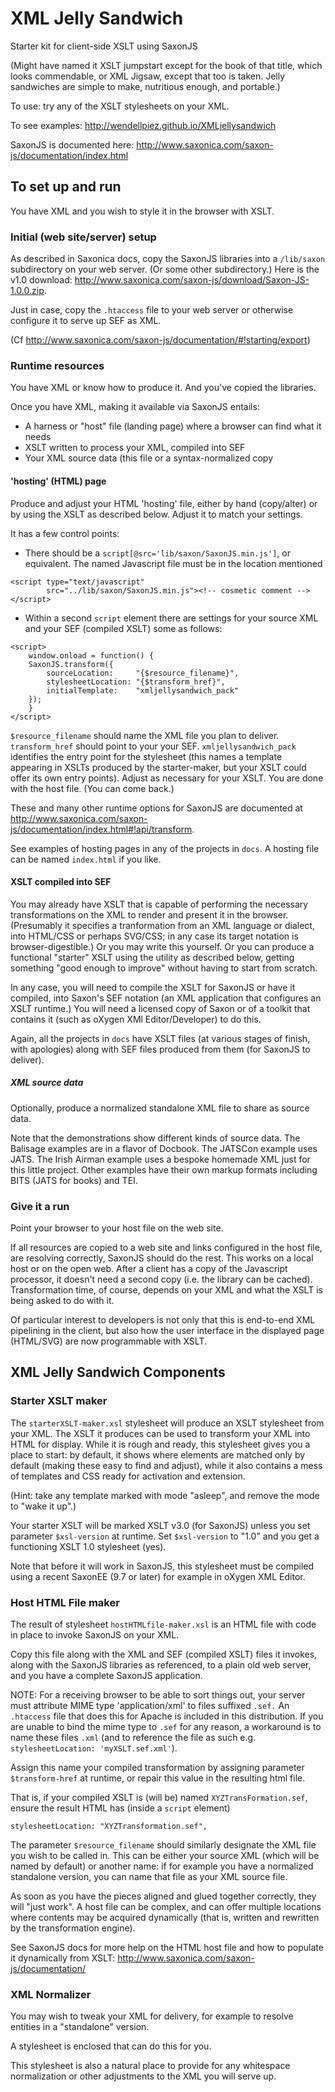 # XML Jelly Sandwich

Starter kit for client-side XSLT using SaxonJS

(Might have named it XSLT jumpstart except for the book of that title, which looks commendable, or XML Jigsaw, except that too is taken. Jelly sandwiches are simple to make, nutritious enough, and portable.)

To use: try any of the XSLT stylesheets on your XML.

To see examples: http://wendellpiez.github.io/XMLjellysandwich

SaxonJS is documented here: http://www.saxonica.com/saxon-js/documentation/index.html

## To set up and run

You have XML and you wish to style it in the browser with XSLT.

### Initial (web site/server) setup

As described in Saxonica docs, copy the SaxonJS libraries into a `/lib/saxon` subdirectory on your web server. (Or some other subdirectory.) Here is the v1.0 download: http://www.saxonica.com/saxon-js/download/Saxon-JS-1.0.0.zip.

Just in case, copy the `.htaccess` file to your web server or otherwise configure it to serve up SEF as XML.

(Cf http://www.saxonica.com/saxon-js/documentation/#!starting/export)

### Runtime resources

You have XML or know how to produce it. And you've copied the libraries.

Once you have XML, making it available via SaxonJS entails:

* A harness or "host" file (landing page) where a browser can find what it needs
* XSLT written to process your XML, compiled into SEF
* Your XML source data (this file or a syntax-normalized copy

#### 'hosting' (HTML) page

Produce and adjust your HTML 'hosting' file, either by hand (copy/alter) or by using the XSLT as described below. Adjust it to match your settings.

It has a few control points:

- There should be a `script[@src='lib/saxon/SaxonJS.min.js']`, or equivalent. The named Javascript file must be in the location mentioned

```
<script type="text/javascript"
        src="../lib/saxon/SaxonJS.min.js"><!-- cosmetic comment --></script>
```

- Within a second `script` element there are settings for your source XML and your SEF (compiled XSLT) some as follows:


```
<script>
    window.onload = function() {
    SaxonJS.transform({
        sourceLocation:     "{$resource_filename}",
        stylesheetLocation: "{$transform_href}",
        initialTemplate:    "xmljellysandwich_pack"
    });
    }     
</script>
```


`$resource_filename` should name the XML file you plan to deliver. `transform_href` should point to your your SEF. `xmljellysandwich_pack` identifies the entry point for the stylesheet (this names a template appearing in XSLTs produced by the starter-maker, but your XSLT could offer its own entry points). Adjust as necessary for your XSLT. You are done with the host file. (You can come back.)

These and many other runtime options for SaxonJS are documented at http://www.saxonica.com/saxon-js/documentation/index.html#!api/transform.

See examples of hosting pages in any of the projects in `docs`. A hosting file can be named `index.html` if you like.

#### XSLT compiled into SEF

You may already have XSLT that is capable of performing the necessary transformations on the XML to render and present it in the browser. (Presumably it specifies a tranformation from an XML language or dialect, into HTML/CSS or perhaps SVG/CSS; in any case its target notation is browser-digestible.) Or you may write this yourself. Or you can produce a functional "starter" XSLT using the utility as described below, getting something "good enough to improve" without having to start from scratch.

In any case, you will need to compile the XSLT for SaxonJS or have it compiled, into Saxon's SEF notation (an XML application that configures an XSLT runtime.) You will need a licensed copy of Saxon or of a toolkit that contains it (such as oXygen XMl Editor/Developer) to do this.

Again, all the projects in `docs` have XSLT files (at various stages of finish, with apologies) along with SEF files produced from them (for SaxonJS to deliver).

##### XML source data

Optionally, produce a normalized standalone XML file to share as source data.

Note that the demonstrations show different kinds of source data. The Balisage examples are in a flavor of Docbook. The JATSCon example uses JATS. The Irish Airman example uses a bespoke homemade XML just for this little project. Other examples have their own markup formats including BITS (JATS for books) and TEI.

### Give it a run

Point your browser to your host file on the web site.
 
If all resources are copied to a web site and links configured in the host file, are resolving correctly, SaxonJS should do the rest. This works on a local host or on the open web. After a client has a copy of the Javascript processor, it doesn't need a second copy (i.e. the library can be cached). Transformation time, of course, depends on your XML and what the XSLT is being asked to do with it.

Of particular interest to developers is not only that this is end-to-end XML pipelining in the client, but also how the user interface in the displayed page (HTML/SVG) are now programmable with XSLT.

## XML Jelly Sandwich Components

### Starter XSLT maker

The `starterXSLT-maker.xsl` stylesheet will produce an XSLT stylesheet from your XML. The XSLT it produces can be used to transform your XML into HTML for display. While it is rough and ready, this stylesheet gives you a place to start: by default, it shows where elements are matched only by default (making these easy to find and adjust), while it also contains a mess of templates and CSS ready for activation and extension.

(Hint: take any template marked with mode "asleep", and remove the mode to "wake it up".)

Your starter XSLT will be marked XSLT v3.0 (for SaxonJS) unless you set parameter `$xsl-version` at runtime. Set `$xsl-version` to "1.0" and you get a functioning XSLT 1.0 stylesheet (yes).

Note that before it will work in SaxonJS, this stylesheet must be compiled using a recent SaxonEE (9.7 or later) for example in oXygen XML Editor.

### Host HTML File maker

The result of stylesheet `hostHTMLfile-maker.xsl` is an HTML file with code in place to invoke SaxonJS on your XML.

Copy this file along with the XML and SEF (compiled XSLT) files it invokes, along with the SaxonJS libraries as referenced, to a plain old web server, and you have a complete SaxonJS application.

NOTE: For a receiving browser to be able to sort things out, your server must attribute MIME type 'application/xml' to files suffixed `.sef.` An `.htaccess` file that does this for Apache is included in this distribution. If you are unable to bind the mime type to `.sef` for any reason, a workaround is to name these files `.xml` (and to reference the file as such e.g. `stylesheetLocation: 'myXSLT.sef.xml'`).

Assign this name your compiled transformation by assigning parameter `$transform-href` at runtime, or repair this value in the resulting html file.

That is, if your compiled XSLT is (will be) named `XYZTransFormation.sef`, ensure the result HTML has (inside a `script` element)

```
stylesheetLocation: "XYZTransformation.sef",
```

The parameter `$resource_filename` should similarly designate the XML file you wish to be called in. This can be either your source XML (which will be named by default) or another name: if for example you have a normalized standalone version, you can name that file as your XML source file.

As soon as you have the pieces aligned and glued together correctly, they will "just work". A host file can be complex, and can offer multiple locations where contents may be acquired dynamically (that is, written and rewritten by the transformation engine).

See SaxonJS docs for more help on the HTML host file and how to populate it dynamically from XSLT: http://www.saxonica.com/saxon-js/documentation/

### XML Normalizer

You may wish to tweak your XML for delivery, for example to resolve entities in a "standalone" version.

A stylesheet is enclosed that can do this for you.

This stylesheet is also a natural place to provide for any whitespace normalization or other adjustments to the XML you will serve up.

